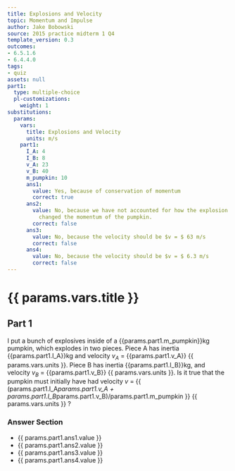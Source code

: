 ```yaml
---
title: Explosions and Velocity
topic: Momentum and Impulse
author: Jake Bobowski
source: 2015 practice midterm 1 Q4
template_version: 0.3
outcomes:
- 6.5.1.6
- 6.4.4.0
tags:
- quiz
assets: null
part1:
  type: multiple-choice
  pl-customizations:
    weight: 1
substitutions:
  params:
    vars:
      title: Explosions and Velocity
      units: m/s
    part1:
      I_A: 4
      I_B: 8
      v_A: 23
      v_B: 40
      m_pumpkin: 10
      ans1:
        value: Yes, because of conservation of momentum
        correct: true
      ans2:
        value: No, because we have not accounted for how the explosion might have
          changed the momentum of the pumpkin.
        correct: false
      ans3:
        value: No, because the velocity should be $v = $ 63 m/s
        correct: false
      ans4:
        value: No, because the velocity should be $v = $ 6.3 m/s
        correct: false
---
```

# {{ params.vars.title }}
## Part 1

I put a bunch of explosives inside of a {{params.part1.m_pumpkin}}kg pumpkin, which explodes in two pieces.
Piece A has inertia {{params.part1.I_A}}kg and velocity $v_A$ = {{params.part1.v_A}} {{ params.vars.units }}.
Piece B has inertia {{params.part1.I_B}}kg, and velocity $v_B$ = {{params.part1.v_B}} {{ params.vars.units }}.
Is it true that the pumpkin must initially have had velocity $v$ = {{ (params.part1.I_A*params.part1.v_A +  params.part1.I_B*params.part1.v_B)/params.part1.m_pumpkin }} {{ params.vars.units }} ?

### Answer Section

- {{ params.part1.ans1.value }}
- {{ params.part1.ans2.value }}
- {{ params.part1.ans3.value }}
- {{ params.part1.ans4.value }}
